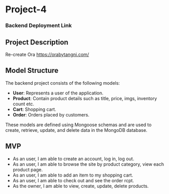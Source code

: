 # Project-4

### Backend Deployment Link

## Project Description
Re-create Ora
https://orabytangni.com/

## Model Structure

The backend project consists of the following models:

- **User**: Represents a user of the application.
- **Product**: Contain product details such as title, price, imgs, inventory count etc.
- **Cart**: Shopping cart.
- **Order**: Orders placed by customers.

These models are defined using Mongoose schemas and are used to create, retrieve, update, and delete data in the MongoDB database.

## MVP
* As an user, I am able to create an account, log in, log out.
* As an user, I am able to browse the site by product category, view each product page.
* As an user, I am able to add an item to my shopping cart.
* As an user, I am able to check out and see the order rcpt.
* As the owner, I am able to view, create, update, delete products.










